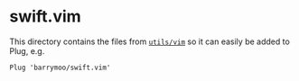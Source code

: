 # swift.vim

This directory contains the files from [`utils/vim`][swift-vim] so it can easily be added to Plug, e.g.

```
Plug 'barrymoo/swift.vim'
```

[swift-vim]: https://github.com/apple/swift/tree/master/utils/vim
